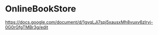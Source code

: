 # OnlineBookStore

https://docs.google.com/document/d/1gyqLJi7spj5xausxMh8vuxv6zlrvj-0G0rGfgTMBr3g/edit

